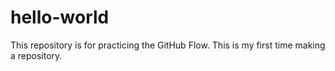 # hello-world
This repository is for practicing the GitHub Flow.
This is my first time making a repository. 
